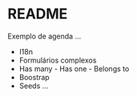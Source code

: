 # README

Exemplo de agenda ...

* I18n
* Formulários complexos
* Has many - Has one - Belongs to
* Boostrap
* Seeds
 ...